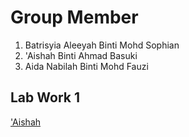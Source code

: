 # Group Member 
  1. Batrisyia Aleeyah Binti Mohd Sophian
  2. 'Aishah Binti Ahmad Basuki
  3. Aida Nabilah Binti Mohd Fauzi

## Lab Work 1
<a href="https://t.me/c/1268048899/34299?thread=33987"> 'Aishah </a>
